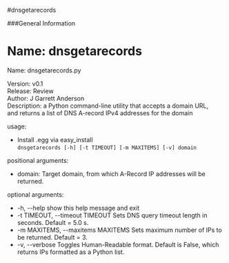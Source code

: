 #dnsgetarecords

###General Information

Name: dnsgetarecords
=======
Name: dnsgetarecords.py  

Version: v0.1  
Release: Review  
Author: J Garrett Anderson  
Description:  a Python command-line utility that accepts a domain URL,  
and returns a list of DNS A-record IPv4 addresses for the domain


usage:   

* Install .egg via easy_install   
```dnsgetarecords [-h] [-t TIMEOUT] [-m MAXITEMS] [-v] domain```

positional arguments:  
* domain: Target domain, from which A-Record IP addresses will be returned.

optional arguments:  
  * -h, --help            show this help message and exit
  * -t TIMEOUT, --timeout TIMEOUT
                        Sets DNS query timeout length in seconds. Default =
                        5.0 s.
  * -m MAXITEMS, --maxitems MAXITEMS
                        Sets maximum number of IPs to be returned. Default =
                        3.
  * -v, --verbose         Toggles Human-Readable format. Default is False, which
                        returns IPs formatted as a Python list.



